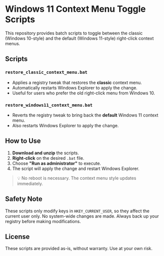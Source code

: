 # Windows 11 Context Menu Toggle Scripts

This repository provides batch scripts to toggle between the classic (Windows 10-style) and the default (Windows 11-style) right-click context menus.

## Scripts

### `restore_classic_context_menu.bat`
- Applies a registry tweak that restores the **classic** context menu.
- Automatically restarts Windows Explorer to apply the change.
- Useful for users who prefer the old right-click menu from Windows 10.

### `restore_windows11_context_menu.bat`
- Reverts the registry tweak to bring back the **default** Windows 11 context menu.
- Also restarts Windows Explorer to apply the change.

## How to Use

1. **Download and unzip** the scripts.
2. **Right-click** on the desired `.bat` file.
3. Choose **"Run as administrator"** to execute.
4. The script will apply the change and restart Windows Explorer.

> 💡 No reboot is necessary. The context menu style updates immediately.

## Safety Note

These scripts only modify keys in `HKEY_CURRENT_USER`, so they affect the current user only. No system-wide changes are made.
Always back up your registry before making modifications.

## License
These scripts are provided as-is, without warranty. Use at your own risk.
